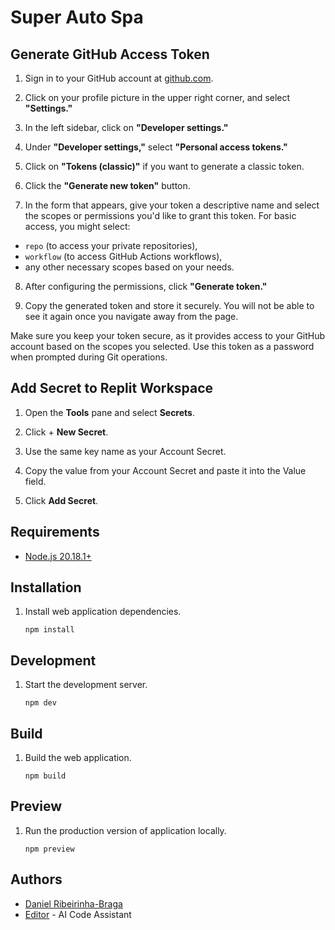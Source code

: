 # Super Auto Spa

## Generate GitHub Access Token

1. Sign in to your GitHub account at [github.com](github.com).
   
2. Click on your profile picture in the upper right corner, and select **"Settings."**

3. In the left sidebar, click on **"Developer settings."**

4. Under **"Developer settings,"** select **"Personal access tokens."**

5. Click on **"Tokens (classic)"** if you want to generate a classic token.

6. Click the **"Generate new token"** button.
   
7. In the form that appears, give your token a descriptive name and select the scopes or permissions you'd like to grant this token. For basic access, you might select:

- `repo` (to access your private repositories),
- `workflow` (to access GitHub Actions workflows),
- any other necessary scopes based on your needs.

8. After configuring the permissions, click **"Generate token."**

9. Copy the generated token and store it securely. You will not be able to see it again once you navigate away from the page.

Make sure you keep your token secure, as it provides access to your GitHub account based on the scopes you selected. Use this token as a password when prompted during Git operations.

## Add Secret to Replit Workspace

1. Open the **Tools** pane and select **Secrets**.

2. Click + **New Secret**.

3. Use the same key name as your Account Secret.

4. Copy the value from your Account Secret and paste it into the Value field.

5. Click **Add Secret**.

## Requirements

- [Node.js 20.18.1+](https://nodejs.org/)

## Installation

1. Install web application dependencies.

    ```shell
    npm install
    ```

## Development

1. Start the development server.

    ```shell  
    npm dev
    ```

## Build

1. Build the web application.

    ```shell
    npm build
    ```

## Preview

1. Run the production version of application locally.

    ```shell
    npm preview
    ```

## Authors

- [Daniel Ribeirinha-Braga](https://github.com/DBragz)
- [Editor](https://github.com/replit) - AI Code Assistant
